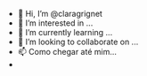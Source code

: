 - 👋 Hi, I’m @claragrignet
- 👀 I’m interested in ...
- 🌱 I’m currently learning ...
- 💞️ I’m looking to collaborate on ...
- 📫 Como chegar até mim...
- 
<!---
claragrignet/claragrignet is a ✨ special ✨ repository because its `README.md` (this file) appears on your GitHub profile.
You can click the Preview link to take a look at your changes.
--->
